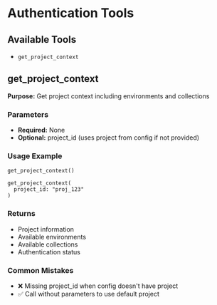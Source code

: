 # Authentication Tools

## Available Tools
- `get_project_context`

## get_project_context

**Purpose:** Get project context including environments and collections

### Parameters
- **Required:** None
- **Optional:** project_id (uses project from config if not provided)

### Usage Example
```
get_project_context()

get_project_context(
  project_id: "proj_123"
)
```

### Returns
- Project information
- Available environments
- Available collections
- Authentication status

### Common Mistakes
- ❌ Missing project_id when config doesn't have project
- ✅ Call without parameters to use default project